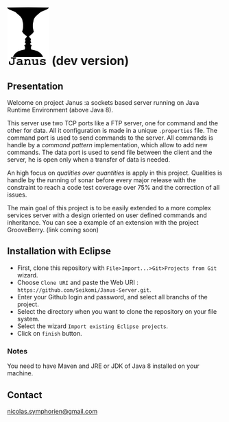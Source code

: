 # ![Janus Server](resources/janus-icon.png) (dev version)

## Presentation

Welcome on project Janus :a sockets based server running on Java Runtime Environment (above Java 8).

This server use two TCP ports like a FTP server, one for command and the other for data. All it configuration
is made in a unique `.properties` file.
The command port is used to send commands to the server. All commands is handle by a *command pattern* implementation, 
which allow to add new commands. The data port is used to send file between the client and the server, he is open only 
when a transfer of data is needed.

An high focus on *qualities over quantities* is apply in this project. Qualities is handle by the  running of sonar 
before every major release with the constraint to reach a code test coverage over 75% and the correction of all issues. 

The main goal of this project is to be easily extended to a more complex services server with a design oriented on user
defined commands and inheritance.
You can see a example of an extension with the project GrooveBerry. (link coming soon)

## Installation with Eclipse

* First, clone this repository with `File>Import...>Git>Projects from Git` wizard.
* Choose `Clone URI` and paste the Web URI : `https://github.com/Seikomi/Janus-Server.git`.
* Enter your Github login and password, and select all branchs of the project.
* Select the directory when you want to clone the repository on your file system.
* Select the wizard `Import existing Eclipse projects`.
* Click on `finish` button.

### Notes

You need to have Maven and JRE or JDK of Java 8 installed on your machine.

## Contact

[nicolas.symphorien@gmail.com](mailto:nicolas.symphorien@gmail.com)